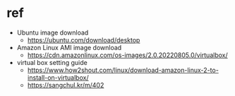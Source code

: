 # ref

- Ubuntu image download
  - https://ubuntu.com/download/desktop
- Amazon Linux AMI image download
  - https://cdn.amazonlinux.com/os-images/2.0.20220805.0/virtualbox/
- virtual box setting guide
  - https://www.how2shout.com/linux/download-amazon-linux-2-to-install-on-virtualbox/
  - https://sangchul.kr/m/402

